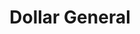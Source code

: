 ---
title: "Dollar General"
url: /chicago/dollar-general-south-racine-avenue/
shop: variety store
---